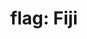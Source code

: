 ---
layout: flags
title: "flag: Fiji"
emoji: flag_fiji
permalink: 🇫🇯.html
image: assets/img/3moji/flag_fiji.png
---